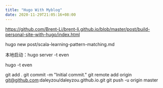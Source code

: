 ```yaml
---
title: "Hugo With Myblog"
date: 2020-11-29T21:05:16+08:00
---
```



https://github.com/Brent-Li/brent-li.github.io/blob/master/post/build-personal-site-with-hugo/index.html

hugo new post/scala-learning-pattern-matching.md

本地启动：hugo server -t even

hugo -t even

git add .
git commit -m "Initial commit."
git remote add origin git@github.com:daleyzou/daleyzou.github.io.git
git push -u origin master

